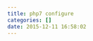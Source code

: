 ```yaml
---
title: php7 configure
categories: []
date: 2015-12-11 16:58:02
---
```


```--prefix=/usr/local/php7 --with-config-file-path=/usr/local/php7/etc --enable-fpm --with-fpm-user=www --with-fpm-group=www --with-mysqli=/usr/local/mysql/bin/mysql_config --with-pdo-mysql=/usr/local/mysql/bin/mysql_config --with-iconv-dir=/usr/local --with-freetype-dir --with-jpeg-dir=/usr/lib --with-png-dir=/usr/lib --with-zlib --with-libxml-dir=/usr --enable-xml --disable-rpath --enable-bcmath --enable-shmop --enable-sysvsem --enable-inline-optimization --with-curl --enable-mbregex --enable-mbstring --with-mcrypt --enable-ftp --with-gd --enable-gd-native-ttf --with-openssl --with-mhash --enable-pcntl --enable-sockets --with-xmlrpc --enable-zip --enable-soap --without-pear --with-gettext --disable-fileinfo --enable-maintainer-zts
```

